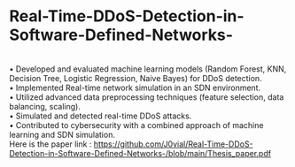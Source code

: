 # Real-Time-DDoS-Detection-in-Software-Defined-Networks-
<br/> • Developed and evaluated machine learning models (Random Forest, KNN, Decision Tree, Logistic Regression, Naive
  Bayes) for DDoS detection.
<br/> • Implemented Real-time network simulation in an SDN environment.
<br/> • Utilized advanced data preprocessing techniques (feature selection, data balancing, scaling).
<br/> • Simulated and detected real-time DDoS attacks.
<br/> • Contributed to cybersecurity with a combined approach of machine learning and SDN simulation.
<br/>  Here is the paper link : https://github.com/J0vial/Real-Time-DDoS-Detection-in-Software-Defined-Networks-/blob/main/Thesis_paper.pdf
